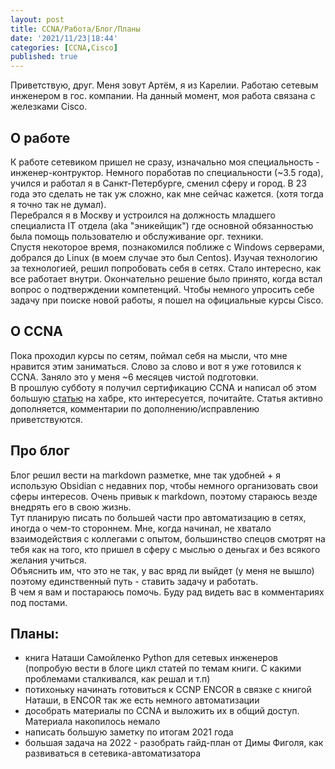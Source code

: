 ```yaml
---
layout: post
title: CCNA/Работа/Блог/Планы
date: '2021/11/23|18:44'
categories: [CCNA,Cisco]
published: true
---
```


Приветствую, друг. Меня зовут Артём, я из Карелии. Работаю сетевым инженером в гос. компании. На данный момент, моя работа связана с железками Cisco.

## О работе
К работе сетевиком пришел не сразу, изначально моя специальность - инженер-контруктор. Немного поработав по специальности (~3.5 года), учился и работал я в Санкт-Петербурге, сменил сферу и город. В 23 года это сделать не так уж сложно, как мне сейчас кажется. (хотя тогда я точно так не думал).  
Перебрался я в Москву и устроился на должность младшего специалиста IT отдела (aka "эникейщик") где основной обязанностью была помощь пользователю и обслуживание орг. техники.  
Спустя некоторое время, познакомился поближе с Windows серверами, добрался до Linux (в моем случае это был Centos). Изучая технологию за технологией, решил попробовать себя в сетях. Стало интересно, как все работает внутри. Окончательно решение было принято, когда встал вопрос о подтверждении компетенций. Чтобы немного упросить себе задачу при поиске новой работы, я пошел на официальные курсы Cisco.

## О CCNA
Пока проходил курсы по сетям, поймал себя на мысли, что мне нравится этим заниматься. Слово за слово и вот я уже готовился к CCNA. Заняло это у меня ~6 месяцев чистой подготовки.  
В прошлую субботу я получил сертификацию CCNA и написал об этом большую [статью](https://habr.com/ru/post/587336/) на хабре, кто интересуется, почитайте.
Статья активно дополняется, комментарии по дополнению/исправлению приветствуются.

## Про блог
Блог решил вести на markdown разметке, мне так удобней + я использую Obsidian с недавних пор, чтобы немного организовать свои сферы интересов. Очень привык к markdown, поэтому стараюсь везде внедрять его в свою жизнь.  
Тут планирую писать по большей части про автоматизацию в сетях, иногда о чем-то стороннем. Мне, когда начинал, не хватало взаимодействия с коллегами с опытом, большинство спецов смотрят на тебя как на того, кто пришел в сферу с мыслью о деньгах и без всякого желания учиться.  
Объяснить им, что это не так, у вас вряд ли выйдет (у меня не вышло) поэтому единственный путь - ставить задачу и работать.  
В чем я вам и постараюсь помочь. Буду рад видеть вас в комментариях под постами.

## Планы:
- книга Наташи Самойленко Python для сетевых инженеров (попробую вести в блоге цикл статей по темам книги. С какими проблемами сталкивался, как решал и т.п)
- потихоньку начинать готовиться к CCNP ENCOR в связке с книгой Наташи, в ENCOR так же есть немного автоматизации
- дособрать материалы по CCNA и выложить их в общий доступ. Материала накопилось немало
- написать большую заметку по итогам 2021 года
- большая задача на 2022 - разобрать гайд-план от Димы Фиголя, как развиваться в сетевика-автоматизатора
